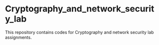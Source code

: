 # Cryptography_and_network_security_lab
This repository contains codes for Cryptography and network security lab assignments.
